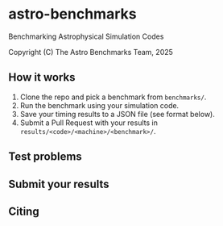 # astro-benchmarks

Benchmarking Astrophysical Simulation Codes

Copyright (C) The Astro Benchmarks Team, 2025


## How it works

1. Clone the repo and pick a benchmark from `benchmarks/`.
2. Run the benchmark using your simulation code.
3. Save your timing results to a JSON file (see format below).
4. Submit a Pull Request with your results in `results/<code>/<machine>/<benchmark>/`.



## Test problems



## Submit your results



## Citing


